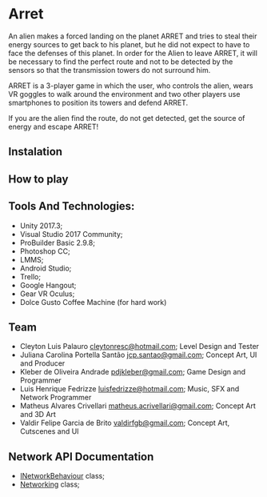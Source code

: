 # Arret

An alien makes a forced landing on the planet ARRET and tries to steal their energy sources to get back to his planet, but he did not expect to have to face the defenses of this planet. In order for the Alien to leave ARRET, it will be necessary to find the perfect route and not to be detected by the sensors so that the transmission towers do not surround him.   

ARRET is a 3-player game in which the user, who controls the alien, wears VR goggles to walk around the environment and two other players use smartphones to position its towers and defend ARRET.   

If you are the alien find the route, do not get detected, get the source of energy and escape ARRET!

## Instalation


## How to play



## Tools And Technologies: 

* Unity 2017.3; 
* Visual Studio 2017 Community; 
* ProBuilder Basic 2.9.8; 
* Photoshop CC; 
* LMMS; 
* Android Studio; 
* Trello; 
* Google Hangout; 
* Gear VR Oculus; 
* Dolce Gusto Coffee Machine (for hard work)

## Team

* Cleyton Luis Palauro <cleytonresc@hotmail.com>; Level Design and Tester
* Juliana Carolina Portella Santão <jcp.santao@gmail.com>; Concept Art, UI and Producer
* Kleber de Oliveira Andrade <pdjkleber@gmail.com>; Game Design and Programmer
* Luis Henrique Fedrizze <luisfedrizze@hotmail.com>; Music, SFX and Network Programmer
* Matheus Alvares Crivellari <matheus.acrivellari@gmail.com>; Concept Art and 3D Art
* Valdir Felipe Garcia de Brito <valdirfgb@gmail.com>; Concept Art, Cutscenes and UI

## Network API Documentation

* [INetworkBehaviour](blob/master/Assets/ANET/out/INetworkBehaviour.md) class;
* [Networking](blob/master/Assets/ANET/out/Networking.md) class;
